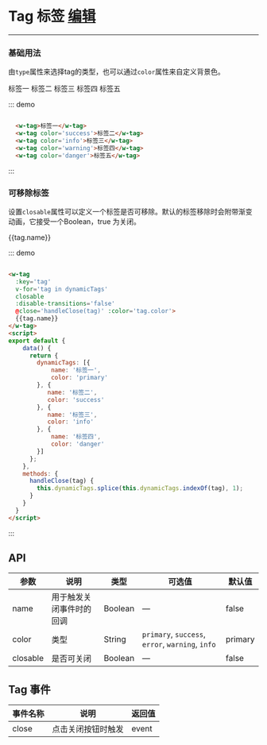 <style>
  .w__tag{
    margin-right: 10px;
  }
</style>

# Tag 标签  <a href='#/update?name=tag'>编辑</a>
----
### 基础用法
由`type`属性来选择tag的类型，也可以通过`color`属性来自定义背景色。

<div class='demo-block'>
  <w-tag>标签一</w-tag>
  <w-tag color='success'>标签二</w-tag>
  <w-tag color='info'>标签三</w-tag>
  <w-tag color='warning'>标签四</w-tag>
  <w-tag color='danger'>标签五</w-tag>
</div>

::: demo
```html

  <w-tag>标签一</w-tag>
  <w-tag color='success'>标签二</w-tag>
  <w-tag color='info'>标签三</w-tag>
  <w-tag color='warning'>标签四</w-tag>
  <w-tag color='danger'>标签五</w-tag>

```
:::



### 可移除标签
设置```closable```属性可以定义一个标签是否可移除。默认的标签移除时会附带渐变动画，它接受一个Boolean，true 为关闭。
<div class='demo-block'>
<w-tag
  :key='tag'
  v-for='tag in dynamicTags'
  closable
  :disable-transitions='false'
  @close='handleClose(tag)' :color='tag.color'>
  {{tag.name}}
</w-tag>
<script>
export default {
    data() {
      return {
        dynamicTags: [{
           name: '标签一',
           color: 'primary' 
        }, {
           name: '标签二',
           color: 'success' 
        }, {
           name: '标签三',
           color: 'info'           
        }, {
            name: '标签四',
            color: 'danger'
        }]
      };
    },
    methods: {
      handleClose(tag) {
        this.dynamicTags.splice(this.dynamicTags.indexOf(tag), 1);
      }
    }
  }
</script>
</div>

::: demo
```html

<w-tag
  :key='tag'
  v-for='tag in dynamicTags'
  closable
  :disable-transitions='false'
  @close='handleClose(tag)' :color='tag.color'>
  {{tag.name}}
</w-tag>
<script>
export default {
    data() {
      return {
        dynamicTags: [{
            name: '标签一',
            color: 'primary' 
        }, {
           name: '标签二',
           color: 'success' 
        }, {
           name: '标签三',
           color: 'info'           
        }, {
            name: '标签四',
            color: 'danger'
        }]
      };
    },
    methods: {
      handleClose(tag) {
        this.dynamicTags.splice(this.dynamicTags.indexOf(tag), 1);
      }
    }
  }
</script>

```
:::

## API

| 参数      | 说明          | 类型      | 可选值                           | 默认值  |
|---------- |-------------- |---------- |--------------------------------  |-------- |
| name | 用于触发关闭事件时的回调 | Boolean | — | false |
| color | 类型 | String |  `primary`, `success`, `error`, `warning`, `info` | primary |
| closable | 是否可关闭 | Boolean | — | false |

## Tag 事件

| 事件名称      | 说明          | 返回值  |
|---------- |-------------- |---------- |
| close | 点击关闭按钮时触发 | event |
